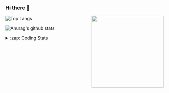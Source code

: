 ### Hi there 👋

<!--
**tao8687/tao8687** is a ✨ _special_ ✨ repository because its `README.md` (this file) appears on your GitHub profile.

Here are some ideas to get you started:

- 🔭 I’m currently working on ...
- 🌱 I’m currently learning ...
- 👯 I’m looking to collaborate on ...
- 🤔 I’m looking for help with ...
- 💬 Ask me about ...
- 📫 How to reach me: ...
- 😄 Pronouns: ...
- ⚡ Fun fact: ...
-->

<img align='right' src="https://media.giphy.com/media/M9gbBd9nbDrOTu1Mqx/giphy.gif" width="230">

![Top Langs](https://github-readme-stats.vercel.app/api/top-langs/?username=tao8687&layout=compact&title_color=23238E&text_color=A67D3D)

![Anurag's github stats](https://github-readme-stats.vercel.app/api?username=tao8687&show_icons=true&&text_color=A67D3D&title_color=23238E&show_icons=false&count_private=true&hide=stars)

<details>
  <summary>:zap: Coding Stats</summary>
  <b>
<!--START_SECTION:waka-->
```text
Week: 10 February, 2022 - 16 February, 2022

Total: 3 hrs 12 mins

CMake      2 hrs 21 mins   ██████████████████▒░░░░░░   72.68 % 
C          33 mins         ████▒░░░░░░░░░░░░░░░░░░░░   17.42 % 
C++        12 mins         █▓░░░░░░░░░░░░░░░░░░░░░░░   06.40 % 
Markdown   4 mins          ▓░░░░░░░░░░░░░░░░░░░░░░░░   02.12 % 
Other      2 mins          ▒░░░░░░░░░░░░░░░░░░░░░░░░   01.10 % 
```
<!--END_SECTION:waka-->
</details>
